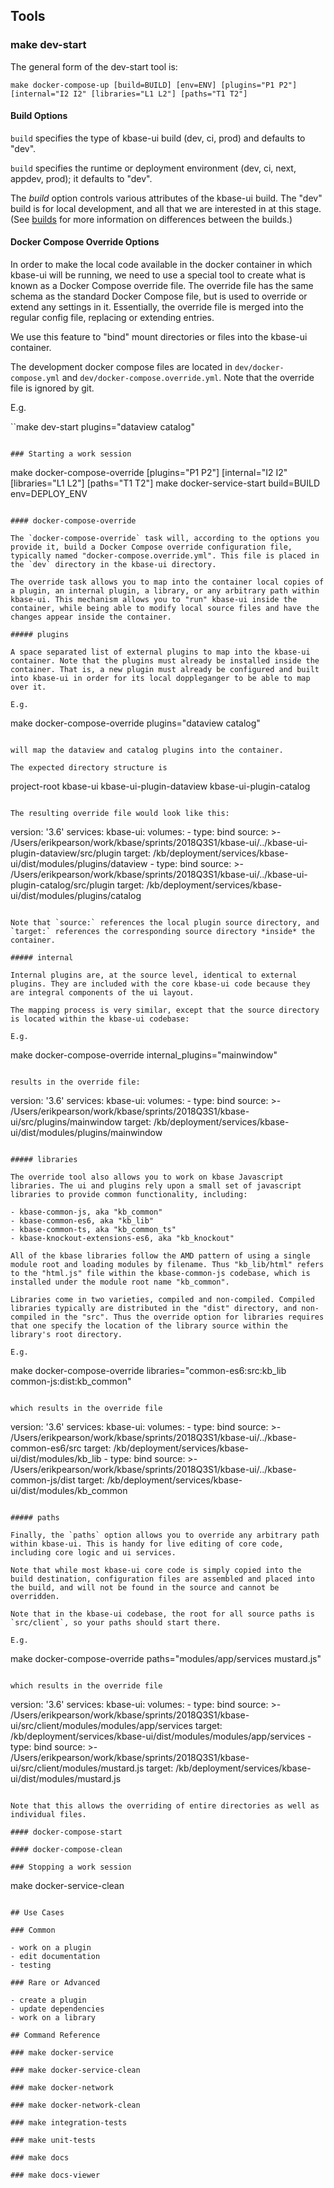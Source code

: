 ## Tools

### make dev-start

The general form of the dev-start tool is:

```
make docker-compose-up [build=BUILD] [env=ENV] [plugins="P1 P2"] [internal="I2 I2" [libraries="L1 L2"] [paths="T1 T2"]
```

#### Build Options

`build` specifies the type of kbase-ui build (dev, ci, prod) and defaults to "dev".

`build` specifies the runtime or deployment environment (dev, ci, next, appdev, prod); it defaults to "dev".

The *build* option controls various attributes of the kbase-ui build. The "dev" build is for local development, and all that we are interested in at this stage. (See [builds](../design/builds.yml) for more information on differences between the builds.)

#### Docker Compose Override Options

In order to make the local code available in the docker container in which kbase-ui will be running, we need to use a special tool to create what is known as a Docker Compose override file. The override file has the same schema as the standard Docker Compose file, but is used to override or extend any settings in it. Essentially, the override file is merged into the regular config file, replacing or extending entries.

We use this feature to "bind" mount directories or files into the kbase-ui container.

The development docker compose files are located in `dev/docker-compose.yml` and `dev/docker-compose.override.yml`. Note that the override file is ignored by git.

E.g. 

``make dev-start plugins="dataview catalog"
```

### Starting a work session

```
make docker-compose-override [plugins="P1 P2"] [internal="I2 I2" [libraries="L1 L2"] [paths="T1 T2"]
make docker-service-start  build=BUILD env=DEPLOY_ENV
```

#### docker-compose-override

The `docker-compose-override` task will, according to the options you provide it, build a Docker Compose override configuration file, typically named "docker-compose.override.yml". This file is placed in the `dev` directory in the kbase-ui directory. 

The override task allows you to map into the container local copies of a plugin, an internal plugin, a library, or any arbitrary path within kbase-ui. This mechanism allows you to "run" kbase-ui inside the container, while being able to modify local source files and have the changes appear inside the container.

##### plugins

A space separated list of external plugins to map into the kbase-ui container. Note that the plugins must already be installed inside the container. That is, a new plugin must already be configured and built into kbase-ui in order for its local doppleganger to be able to map over it.

E.g.

```
make docker-compose-override plugins="dataview catalog"
```

will map the dataview and catalog plugins into the container.

The expected directory structure is

```
project-root
  kbase-ui
  kbase-ui-plugin-dataview
  kbase-ui-plugin-catalog
```

The resulting override file would look like this:

```
version: '3.6'
services:
  kbase-ui:
    volumes:
      - type: bind
        source: >-
          /Users/erikpearson/work/kbase/sprints/2018Q3S1/kbase-ui/../kbase-ui-plugin-dataview/src/plugin
        target: /kb/deployment/services/kbase-ui/dist/modules/plugins/dataview
      - type: bind
        source: >-
          /Users/erikpearson/work/kbase/sprints/2018Q3S1/kbase-ui/../kbase-ui-plugin-catalog/src/plugin
        target: /kb/deployment/services/kbase-ui/dist/modules/plugins/catalog
```

Note that `source:` references the local plugin source directory, and `target:` references the corresponding source directory *inside* the container.

##### internal

Internal plugins are, at the source level, identical to external plugins. They are included with the core kbase-ui code because they are integral components of the ui layout.

The mapping process is very similar, except that the source directory is located within the kbase-ui codebase:

E.g.

```
make docker-compose-override internal_plugins="mainwindow"
``` 

results in the override file:

```
version: '3.6'
services:
  kbase-ui:
    volumes:
      - type: bind
        source: >-
          /Users/erikpearson/work/kbase/sprints/2018Q3S1/kbase-ui/src/plugins/mainwindow
        target: /kb/deployment/services/kbase-ui/dist/modules/plugins/mainwindow

```

##### libraries

The override tool also allows you to work on kbase Javascript libraries. The ui and plugins rely upon a small set of javascript libraries to provide common functionality, including:

- kbase-common-js, aka "kb_common"
- kbase-common-es6, aka "kb_lib"
- kbase-common-ts, aka "kb_common_ts"
- kbase-knockout-extensions-es6, aka "kb_knockout"

All of the kbase libraries follow the AMD pattern of using a single module root and loading modules by filename. Thus "kb_lib/html" refers to the "html.js" file within the kbase-common-js codebase, which is installed under the module root name "kb_common".

Libraries come in two varieties, compiled and non-compiled. Compiled libraries typically are distributed in the "dist" directory, and non-compiled in the "src". Thus the override option for libraries requires that one specify the location of the library source within the library's root directory.

E.g.

```
make docker-compose-override libraries="common-es6:src:kb_lib common-js:dist:kb_common"
```

which results in the override file 

```
version: '3.6'
services:
  kbase-ui:
    volumes:
      - type: bind
        source: >-
          /Users/erikpearson/work/kbase/sprints/2018Q3S1/kbase-ui/../kbase-common-es6/src
        target: /kb/deployment/services/kbase-ui/dist/modules/kb_lib
      - type: bind
        source: >-
          /Users/erikpearson/work/kbase/sprints/2018Q3S1/kbase-ui/../kbase-common-js/dist
        target: /kb/deployment/services/kbase-ui/dist/modules/kb_common
```

##### paths

Finally, the `paths` option allows you to override any arbitrary path within kbase-ui. This is handy for live editing of core code, including core logic and ui services.

Note that while most kbase-ui core code is simply copied into the build destination, configuration files are assembled and placed into the build, and will not be found in the source and cannot be overridden.

Note that in the kbase-ui codebase, the root for all source paths is `src/client`, so your paths should start there.

E.g.

```
make docker-compose-override paths="modules/app/services mustard.js"
```

which results in the override file

```
version: '3.6'
services:
  kbase-ui:
    volumes:
      - type: bind
        source: >-
          /Users/erikpearson/work/kbase/sprints/2018Q3S1/kbase-ui/src/client/modules/modules/app/services
        target: /kb/deployment/services/kbase-ui/dist/modules/modules/app/services
      - type: bind
        source: >-
          /Users/erikpearson/work/kbase/sprints/2018Q3S1/kbase-ui/src/client/modules/mustard.js
        target: /kb/deployment/services/kbase-ui/dist/modules/mustard.js
```

Note that this allows the overriding of entire directories as well as individual files.

#### docker-compose-start

#### docker-compose-clean

### Stopping a work session

```
make docker-service-clean
```

## Use Cases

### Common

- work on a plugin
- edit documentation
- testing

### Rare or Advanced

- create a plugin
- update dependencies
- work on a library

## Command Reference

### make docker-service

### make docker-service-clean

### make docker-network

### make docker-network-clean

### make integration-tests

### make unit-tests

### make docs

### make docs-viewer
